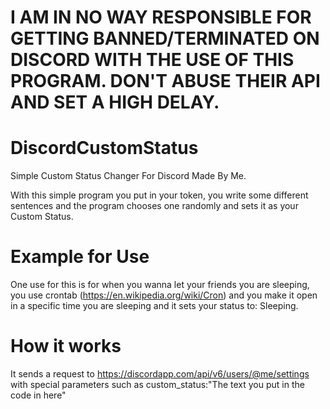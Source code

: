 # I AM IN NO WAY RESPONSIBLE FOR GETTING BANNED/TERMINATED ON DISCORD WITH THE USE OF THIS PROGRAM. DON'T ABUSE THEIR API AND SET A HIGH DELAY.

# DiscordCustomStatus
Simple Custom Status Changer For Discord Made By Me.

With this simple program you put in your token, you write some different sentences and the program chooses one randomly and sets it as your Custom Status.

# Example for Use
One use for this is for when you wanna let your friends you are sleeping, you use crontab (https://en.wikipedia.org/wiki/Cron) and you make it open in a specific time you are sleeping and it sets your status to: Sleeping.

# How it works
It sends a request to https://discordapp.com/api/v6/users/@me/settings with special parameters such as custom_status:"The text you put in the code in here"
